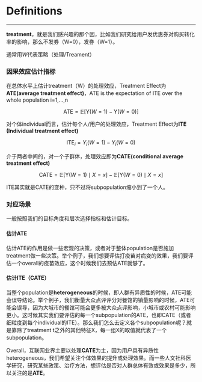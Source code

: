 # Definitions
---

**treatment**，就是我们感兴趣的那个因，比如我们研究给用户发优惠券对购买转化率的影响，那么不发券（W=0），发券（W=1）。

通常用$W$代表策略（处理/Treament）

### 因果效应估计指标

在总体水平上估计treatment（W）的处理效应，Treatment Effect为**ATE(average treatment effect)**，ATE is the expectation of ITE over the whole population i=1,...,n

$$
\mathrm{ATE}=\mathbb{E}[\mathrm{Y}(W=1)-\mathrm{Y}(W=0) ]
$$

对个体individual而言，估计每个人/用户的处理效应，Treatment Effect为**ITE (Individual treatment effect)**

$$
\operatorname{ITE}_{i}=Y_{i}(W=1)-Y_{i}(W=0)
$$


介于两者中间的，对一个子群体，处理效应即为**CATE(conditional average treatment effect)**


$$
\mathrm{CATE}=\mathbb{E}[\mathrm{Y}(W=1) \mid X=x]-\mathbb{E}[\mathrm{Y}(W=0) \mid X=x]
$$

ITE其实就是CATE的变种，只不过将subpopulation缩小到了一个人。


### 对应场景
一般按照我们的目标角度和层次选择指标和估计目标。

#### 估计ATE
估计ATE的作用是做一些宏观的决策，或者对于整体population是否施加treatment做一些决策。举个例子，我们想要评估打疫苗对病变的效果，我们要评估一个overall的疫苗效应，这个时候我们去预估ATE就够了。


#### 估计ITE（CATE）
当整个population是**heterogeneous**的时候，即人群有异质性的时候，ATE可能会误导结论。举个例子，我们衡量大众点评评分对餐馆的销量影响的时候，ATE可能会误导，因为大城市的餐馆可能会更多被大众点评影响，小城市或农村可能影响更小。这时候其实我们要评估的每一个subpopulation的ATE，也即CATE（或者细粒度到每个individual的ITE）。那么我们怎么去定义各个subpopulation呢？就是靠除了treatment t之外的其他特征X，每一组X的取值就代表了一个subpopulation。

Overall，互联网业界主要以处理**CATE**为主，因为用户具有异质性heterogeneous，我们希望关注个体效果的提升或处理效果。而一些人文社科医学研究，研究某些政策、治疗方法，想评估是否对人群总体有效或效果是多少，所以关注的是**ATE**。